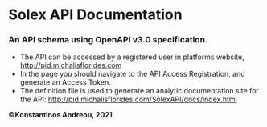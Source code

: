 # Solex API Documentation
### An API schema using OpenAPI v3.0 specification.

* The API can be accessed by a registered user in platforms website, http://pid.michalisflorides.com
* In the page you should navigate to the API Access Registration, and generate an Access Token.
* The definition file is used to generate an analytic documentation site for the API: http://pid.michalisflorides.com/SolexAPI/docs/index.html


**©Konstantinos Andreou, 2021**
